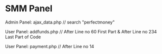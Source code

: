# SMM Panel

Admin Panel: ajax_data.php // search "perfectmoney"

User Panel: addfunds.php // After Line no 60 First Part &  After Line no 234 Last Part of Code

User Panel: payment.php // After Line no 14 
